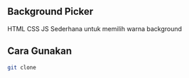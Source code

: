 ## Background Picker

HTML CSS JS Sederhana untuk memilih warna background

## Cara Gunakan 

```bash
git clone
```

